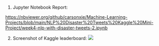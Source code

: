 1. Jupyter Notebook Report:

https://nbviewer.org/github/carsonxie/Machine-Learning-Projects/blob/main/NLP%20Disaster%20Tweets%20Kaggle%20Mini-Project/week4-nlp-with-disaster-tweets-2.ipynb




2. Screenshot of Kaggle leaderboard: ![](https://github.com/carsonxie/Machine-Learning-Projects/blob/main/NLP%20Disaster%20Tweets%20Kaggle%20Mini-Project/submission%20score.png)
